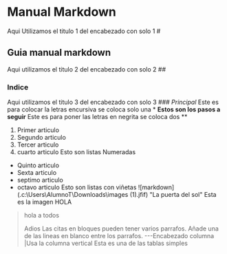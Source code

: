# Manual Markdown
Aqui Utilizamos el titulo 1 del encabezado con solo 1 #
## Guia manual markdown
Aqui  utilizamos el titulo 2 del encabezado con solo 2 ##
### Indice 
Aqui utilizamos el titulo 3 del encabezado con solo 3 ###
*Principal*
Este es para colocar la letras encursiva se coloca solo una *
**Estos son los pasos a seguir**
Este es  para poner las letras en negrita se coloca dos **
1. Primer articulo
2. Segundo articulo
3. Tercer articulo
4. cuarto articulo
Esto son listas Numeradas
* Quinto articulo
* Sexta articulo
* septimo articulo
* octavo articulo
Esto son listas con viñetas
![markdown](.c:\Users\AlumnoT\Downloads\images (1).jfif) "La puerta del sol"
Esta es la imagen 
    HOLA
> hola a todos
>
> Adios
Las citas en bloques pueden tener varios parrafos. Añade una de las lineas en blanco entre los parrafos.
---Encabezado columna
|Usa la columna vertical
Esta es una de las tablas simples
